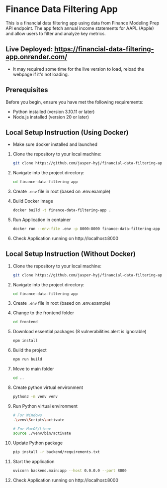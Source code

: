 # Finance Data Filtering App

This is a financial data filtering app using data from Finance Modeling Prep API endpoint. The app fetch
annual income statements for AAPL (Apple) and allow users to filter and analyze key metrics.

## Live Deployed: https://financial-data-filtering-app.onrender.com/
- It may required some time for the live version to load, reload the webpage if it's not loading.

## Prerequisites

Before you begin, ensure you have met the following requirements:

-   Python installed (version 3.10.11 or later)
-   Node.js installed (version 20 or later)

## Local Setup Instruction (Using Docker)
- Make sure docker installed and launched

1. Clone the repository to your local machine:
    ```bash
    git clone https://github.com/jasper-hyj/financial-data-filtering-app.git
    ```

2. Navigate into the project directory:
    ```bash
    cd finance-data-filtering-app
    ```

3. Create `.env` file in root (based on .env.example)

4. Build Docker Image
    ```bash
    docker build -t finance-data-filtering-app .
    ```

5. Run Application in container
    ```bash
    docker run --env-file .env -p 8000:8000 finance-data-filtering-app
    ```

6. Check Application running on http://localhost:8000

## Local Setup Instruction (Without Docker)
1. Clone the repository to your local machine:
    ```bash
    git clone https://github.com/jasper-hyj/financial-data-filtering-app.git
    ```

2. Navigate into the project directory:
    ```bash
    cd finance-data-filtering-app
    ```

3. Create `.env` file in root (based on .env.example)

4. Change to the frontend folder
    ```bash
    cd frontend
    ```

5. Download essential packages (8 vulnerabilities alert is ignorable)
    ```bash
    npm install
    ```

6. Build the project
    ```bash
    npm run build
    ```

7. Move to main folder
    ```bash
    cd ..
    ```

8. Create python virtual environment
    ```bash
    python3 -m venv venv
    ```

9. Run Python virtual environment
    ```bash
    # For Windows
    .\venv\Scripts\activate 

    # For MacOS/Linux
    source ./venv/bin/activate
    ```

10. Update Python package
    ```bash
    pip install -r backend/requirements.txt
    ```

11. Start the application
    ```bash
    uvicorn backend.main:app --host 0.0.0.0 --port 8000
    ```

11. Check Application running on http://localhost:8000

